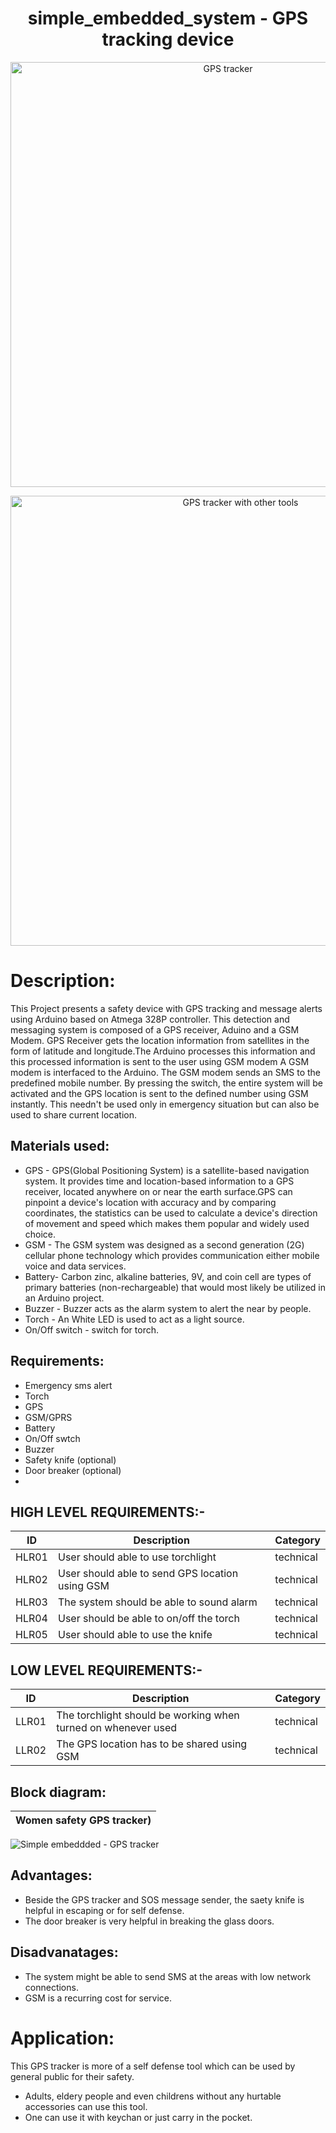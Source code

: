 <h1 align="center">simple_embedded_system - GPS tracking device </h1>
<p align="center">
  <img width="680" src="https://user-images.githubusercontent.com/98869524/154801859-f97d02cb-d714-40c8-ba47-59d4121c7422.png" alt="GPS tracker">
</p>

<p align="center">
  <img width="720" src="https://user-images.githubusercontent.com/98869524/154886417-6cf39f54-352a-4c43-805f-c787881b6bcc.jpg" alt="GPS tracker with other tools">
</p>

# Description:
This Project presents a safety device with GPS tracking and message alerts using Arduino based on Atmega 328P controller. This detection and messaging system is composed of a GPS receiver, Aduino and a GSM Modem. GPS Receiver gets the location information from satellites in the form of latitude and longitude.The Arduino processes this information and this processed information is sent to the user using GSM modem A GSM modem is interfaced to the Arduino. The GSM modem sends an SMS to the predefined mobile number. By pressing the switch, the entire system will be activated and the GPS location is sent to the defined number using GSM instantly.
This needn't be used only in emergency situation but can also be used to share current location. 

## Materials used:
* GPS - GPS(Global Positioning System) is a satellite-based navigation system. It provides time and location-based information to a GPS receiver, located anywhere on or near the earth surface.GPS can pinpoint a device's location with accuracy and by comparing coordinates, the statistics can be used to calculate a device's direction of movement and speed which makes them popular and widely used choice.
* GSM - The GSM system was designed as a second generation (2G) cellular phone technology which provides communication either mobile voice and data services.
* Battery- Carbon zinc, alkaline batteries, 9V, and coin cell are types of primary batteries (non-rechargeable) that would most likely be utilized in an Arduino project.
* Buzzer - Buzzer acts as the alarm system to alert the near by people.
* Torch - An White LED is used to act as a light source. 
* On/Off switch - switch for torch.
## Requirements:
* Emergency sms alert
* Torch
* GPS 
* GSM/GPRS 
* Battery
* On/Off swtch
* Buzzer
* Safety knife (optional)
* Door breaker (optional)
* 
## HIGH LEVEL REQUIREMENTS:-
| ID | Description | Category | 
| ----- | ----- | ------- | 
|HLR01|User should able to use torchlight |technical|  
|HLR02|User should able to send GPS location using GSM|technical|
|HLR03|The system should be able to sound alarm |technical|
|HLR04|User should be able to on/off the torch|technical|   
|HLR05|User should able to use the knife |technical|

## LOW LEVEL REQUIREMENTS:-
| ID | Description | Category | 
| ----- | ----- | ------- |
|LLR01|The torchlight should be working when turned on whenever used |technical|  
|LLR02|The GPS location has to be shared using GSM |technical|

## Block diagram:
|Women safety  GPS tracker)|
|:--:|
![Simple embeddded - GPS tracker](https://user-images.githubusercontent.com/98869524/154610636-a0895ac0-849c-41c9-abd8-79eecdea5810.jpg)

## Advantages: 
* Beside the GPS tracker and SOS message sender, the saety knife is helpful in escaping or for self defense.
* The door breaker is very helpful in breaking the glass doors.

## Disadvanatages:
* The system might be able to send SMS at the areas with low network connections.
*  GSM is a recurring cost for service. 

# Application:
This GPS tracker is more of a self defense tool which can be used by general public for their safety.
* Adults, eldery people and even childrens without any hurtable accessories can use this tool.
* One can use it with keychan or just carry in the pocket. 
